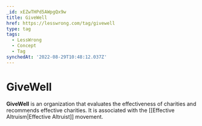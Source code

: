 ```yaml
---
_id: xEZwTHPd5AWpgQx9w
title: GiveWell
href: https://lesswrong.com/tag/givewell
type: tag
tags:
  - LessWrong
  - Concept
  - Tag
synchedAt: '2022-08-29T10:48:12.037Z'
---
```

# GiveWell

**GiveWell** is an organization that evaluates the effectiveness of charities and recommends effective charities. It is associated with the [[Effective Altruism|Effective Altruist]] movement.